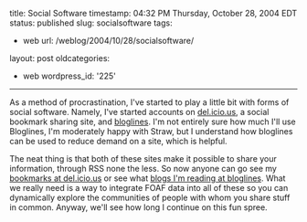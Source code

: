 title: Social Software
timestamp: 04:32 PM Thursday, October 28, 2004 EDT
status: published
slug: socialsoftware
tags:
- web
url: /weblog/2004/10/28/socialsoftware/

layout: post
oldcategories:
- web
wordpress_id: '225'

---

As a method of procrastination, I've started to play a little bit with forms of social software.  Namely,
I've started accounts on [del.icio.us](http://del.icio.us/), a social bookmark sharing site,
and [bloglines](http://www.bloglines.com/).  I'm not entirely sure how much I'll use Bloglines,
I'm moderately happy with Straw, but I understand how bloglines can be used to reduce demand on a site,
which is helpful.






The neat thing is that both of these sites make it possible to share your information, through RSS none
the less.  So now anyone can go see my [bookmarks at del.icio.us](http://del.icio.us/pridkett/) or see
what [blogs I'm reading at bloglines](http://www.bloglines.com/public/pridkett).  What we
really need is a way to integrate FOAF data into all of these so you can dynamically explore the
communities of people with whom you share stuff in common.  Anyway, we'll see how long I continue
on this fun spree.

